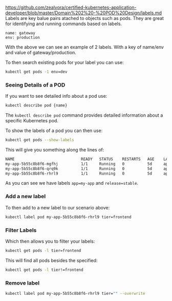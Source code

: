 https://github.com/zealvora/certified-kubernetes-application-developer/blob/master/Domain%202%20-%20POD%20Design/labels.md
Labels are key balue pairs atached to objects such as pods. They are great for identifying and running commands based on labels.

```
name: gateway
env: production
```

With the above we can see an example of 2 labels. With a key of name/env and value of gateway/production.

To then search existing pods for your label you can use:

```sh
kubectl get pods -1 env=dev
```

### Seeing Details of a POD

If you want to see detailed info about a pod use:

```sh
kubectl describe pod {name}
```

The `kubectl describe pod` command provides detailed information about a specific Kubernetes pod.

To show the labels of a pod you can then use:

```sh
kubectl get pods --show-labels
```

This will give you something along the lines of:

```sh
NAME                             READY   STATUS    RESTARTS   AGE    LABELS
my-app-5b55c8b8f6-mgfhj          1/1     Running   0          5d     app=my-app,release=stable
my-app-5b55c8b8f6-qrq9k          1/1     Running   0          5d     app=my-app,release=stable
my-app-5b55c8b8f6-rhrl9          1/1     Running   0          5d     app=my-app,release=stable
```

As you can see we have labels `app=my-app` and `release=stable`.


### Add a new label

To then add to a new label to our scenario above:

```sh
kubectl label pod my-app-5b55c8b8f6-rhrl9 tier=frontend
```


### Filter Labels

Which then allows you to filter your labels:

```sh
kubectl get pods -l tier=frontend
```

This will find all pods besides the specified:

```sh
kubectl get pods -l tier!=frontend
```

### Remove label

```sh
kubectl label pod my-app-5b55c8b8f6-rhrl9 tier="" --overwrite
```